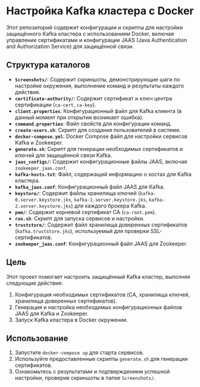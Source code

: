 # Настройка Kafka кластера с Docker

Этот репозиторий содержит конфигурации и скрипты для настройки защищённого Kafka кластера с использованием Docker, включая управление сертификатами и конфигурации JAAS (Java Authentication and Authorization Service) для защищённой связи.

## Структура каталогов

- **`Screenshots/`**: Содержит скриншоты, демонстрирующие шаги по настройке окружения, выполнение команд и результаты каждого действия.
- **`certificate-authority/`**: Содержит сертификат и ключ центра сертификации (`ca-cert`, `ca-key`).
- **`client.properties`**: Конфигурационный файл для Kafka клиента (в данный момент при открытии возникает ошибка).
- **`command.properties`**: Файл свойств для конфигурации команд.
- **`create-users.sh`**: Скрипт для создания пользователей в системе.
- **`docker-compose.yml`**: Docker Compose файл для настройки сервисов Kafka и Zookeeper.
- **`generate.sh`**: Скрипт для генерации необходимых сертификатов и ключей для защищённой связи Kafka.
- **`jaas_configs/`**: Содержит конфигурационные файлы JAAS, включая `zookeeper_jaas.conf`.
- **`kafka-hosts.txt`**: Файл, содержащий информацию о хостах для Kafka кластера.
- **`kafka_jaas.conf`**: Конфигурационный файл JAAS для Kafka.
- **`keystore/`**: Содержит файлы хранилища ключей (`kafka-0.server.keystore.jks`, `kafka-1.server.keystore.jks`, `kafka-2.server.keystore.jks`) для каждого брокера Kafka.
- **`pem/`**: Содержит корневой сертификат CA (`ca-root.pem`).
- **`run.sh`**: Скрипт для запуска сервисов и настройки.
- **`truststore/`**: Содержит файл хранилища доверенных сертификатов (`kafka.truststore.jks`), используемый для проверки SSL-сертификатов.
- **`zookeeper_jaas.conf`**: Конфигурационный файл JAAS для Zookeeper.

## Цель

Этот проект помогает настроить защищённый Kafka кластер, выполняя следующие действия:
1. Конфигурация необходимых сертификатов (CA, хранилища ключей, хранилища доверенных сертификатов).
2. Генерация и настройка необходимых конфигурационных файлов JAAS для Kafka и Zookeeper.
3. Запуск Kafka кластера в Docker окружении.

## Использование

1. Запустите `docker-compose up` для старта сервисов.
2. Используйте предоставленные скрипты `generate.sh` для генерации сертификатов.
3. Ознакомьтесь с результатами и подтверждением успешной настройки, проверив скриншоты в папке `Screenshots/`.


